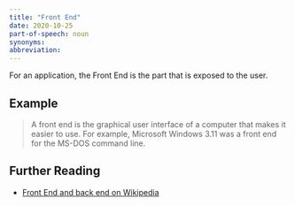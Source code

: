 ```yaml
---
title: "Front End"
date: 2020-10-25
part-of-speech: noun
synonyms: 
abbreviation: 
---
```


For an application, the Front End is the part that is exposed to the user.


## Example

>A front end is the graphical user interface of a computer that makes it easier to use. For example, Microsoft Windows 3.11 was a front end for the MS-DOS command line.


## Further Reading
- [Front End and back end on Wikipedia](https://en.wikipedia.org/wiki/Front_end_and_back_end)
